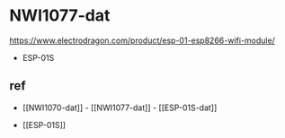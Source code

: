 
# NWI1077-dat 

https://www.electrodragon.com/product/esp-01-esp8266-wifi-module/

- ESP-01S 


## ref 

- [[NWI1070-dat]] - [[NWI1077-dat]] - [[ESP-01S-dat]]

- [[ESP-01S]]
